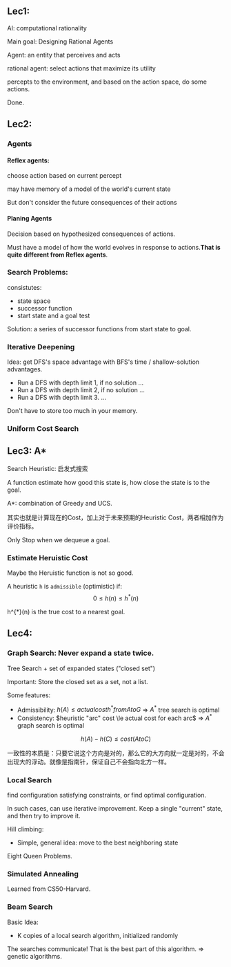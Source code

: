 ## Lec1:
AI: computational rationality

Main goal: Designing Rational Agents

Agent: an entity that perceives and acts

rational agent: select actions that maximize its utility

percepts to the environment, and based on the action space, do some actions.

Done.
## Lec2:
### Agents
#### Reflex agents:
choose action based on current percept

may have memory of a model of the world's current state

But don't consider the future consequences of their actions

#### Planing Agents
Decision based on hypothesized consequences of actions.

Must have a model of how the world evolves in response to actions.**That is quite different from Reflex agents**.

### Search Problems:
consistutes:
- state space
- successor function
- start state and a goal test

Solution: a series of successor functions from start state to goal. 
### Iterative Deepening
Idea: get DFS's space advantage with BFS's time / shallow-solution advantages.
- Run a DFS with depth limit 1, if no solution ...
- Run a DFS with depth limit 2, if no solution ...
- Run a DFS with depth limit 3. ...

Don't have to store too much in your memory.
### Uniform Cost Search

## Lec3: A*
Search Heuristic: 启发式搜索

A function estimate how good this state is, how close the state is to the goal.

A*: combination of Greedy and UCS.

其实也就是计算现在的Cost，加上对于未来预期的Heuristic Cost，两者相加作为评价指标。

Only Stop when we dequeue a goal.

### Estimate Heruistic Cost
Maybe the Heruistic function is not so good.

A heuristic `h` is `admissible` (optimistic) if:
$$0 \le h(n) \le h^{*}(n)$$ 

h^{*}(n) is the true cost to a nearest goal.

## Lec4: 
### Graph Search: Never expand a state twice.
Tree Search + set of expanded states ("closed set")

Important: Store the closed set as a set, not a list.

Some features:
- Admissibility: $h(A) \le actual cost h^{*} from A to G$ => $A^{*}$ tree search is optimal
- Consistency: $heuristic "arc" cost \le actual cost for each arc$ => $A^{*}$ graph search is optimal

$$h(A)-h(C) \le cost (A to C)$$

一致性的本质是：只要它说这个方向是对的，那么它的大方向就一定是对的，不会出现大的浮动。就像是指南针，保证自己不会指向北方一样。

### Local Search
find configuration satisfying constraints, or find optimal configuration.

In such cases, can use iterative improvement. Keep a single "current" state, and then try to improve it.

Hill climbing:
- Simple, general idea: move to the best neighboring state

Eight Queen Problems.

### Simulated Annealing
Learned from CS50-Harvard.

### Beam Search
Basic Idea:
- K copies of a local search algorithm, initialized randomly

The searches communicate! That is the best part of this algorithm. => genetic algorithms.
